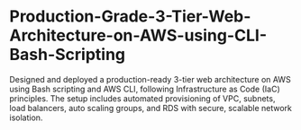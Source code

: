 # Production-Grade-3-Tier-Web-Architecture-on-AWS-using-CLI-Bash-Scripting
Designed and deployed a production-ready 3-tier web architecture on AWS using Bash scripting and AWS CLI, following Infrastructure as Code (IaC) principles. The setup includes automated provisioning of VPC, subnets, load balancers, auto scaling groups, and RDS with secure, scalable network isolation.
